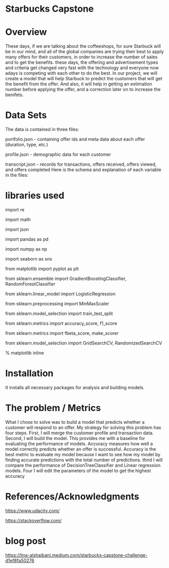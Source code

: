 # Starbucks Capstone

# Overview
These days, if we are talking about the coffeeshops, for sure Starbuck will be in our mind, and all of the global companies are trying their best to apply many offers for their customers, in order to increase the number of sales and to get the benefits. these days, the offering and advertisement types and criteria get changed very fast with the technology and everyone now adays is competing with each other to do the best. In our project, we will create a model that will help Starbuck to predict the customers that will get the benefit from the offer. And also, it will help in getting an estimation number before applying the offer, and a correction later on to increase the benifets.

# Data Sets
The data is contained in three files:


portfolio.json - containing offer ids and meta data about each offer (duration, type, etc.)

profile.json - demographic data for each customer

transcript.json - records for transactions, offers received, offers viewed, and offers completed
Here is the schema and explanation of each variable in the files:


# libraries used


import re

import math

import json

import pandas as pd

import numpy as np

import seaborn as sns

from matplotlib import pyplot as plt

from sklearn.ensemble import GradientBoostingClassifier, RandomForestClassifier

from sklearn.linear_model import LogisticRegression

from sklearn.preprocessing import MinMaxScaler

from sklearn.model_selection import train_test_split

from sklearn.metrics import accuracy_score, f1_score

from sklearn.metrics import fbeta_score, make_scorer

from sklearn.model_selection import GridSearchCV, RandomizedSearchCV

% matplotlib inline


# Installation
 It installs all necessary packages for analysis and building models.
 
 

# The problem / Metrics
What I chose to solve was to build a model that predicts whether a customer will respond to an offer. My strategy for solving this problem has four steps. First, I will merge the customer profile and transaction data. Second, I will build the model. This provides me with a baseline for evaluating the performance of models. Accuracy measures how well a model correctly predicts whether an offer is successful. Accuracy is the best metric to evaluate my model because I want to see how my model by finding accurate predictions with the total number of predictions. third I will compare the performance of DecisionTreeClassifier and Linear regression models. Four I will edit the parameters of the model to get the highest accuracy

# References/Acknowledgments
https://www.udacity.com/



https://stackoverflow.com/

# blog post 
https://lina-alshaibani.medium.com/starbucks-capstone-challenge-d1ef8fa50276

